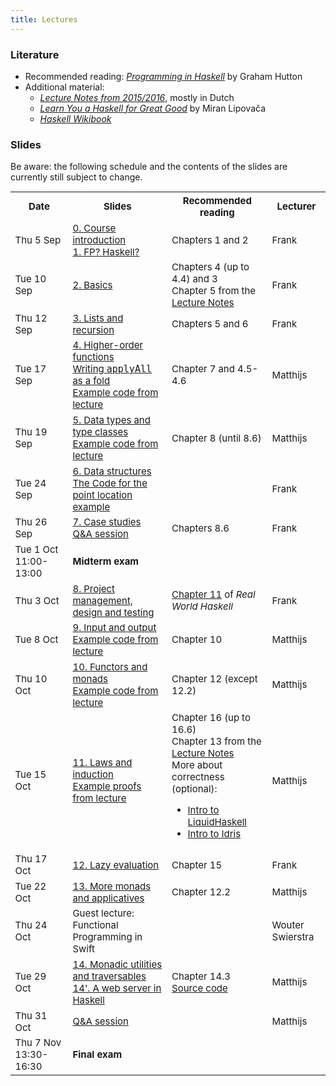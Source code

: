 ```yaml
---
title: Lectures
---
```


### Literature

* Recommended reading: [*Programming in Haskell*](http://www.cs.nott.ac.uk/~pszgmh/pih.html) by Graham Hutton
* Additional material:
    - [*Lecture Notes from 2015/2016*](http://www.cs.uu.nl/people/jur/FP-elec.pdf), mostly in Dutch
    - [*Learn You a Haskell for Great Good*](http://learnyouahaskell.com/) by Miran Lipovača
    - [*Haskell Wikibook*](https://en.wikibooks.org/wiki/Haskell)

### Slides

Be aware: the following schedule and the contents of the slides are currently still subject to change.

<table class="table table-stripped" style="font-size: 15px;">
<tr>
<th>Date</th>
<th>Slides</th>
<th>Recommended reading</th>
<th>Lecturer</th>
</tr>
<tr>
<td>Thu 5 Sep</td>
<td><a href="slides/fp-00-course-intro.pdf">0. Course introduction</a>
<br><a href="slides/fp-01-intro.pdf">1. FP? Haskell?</a></td>
<td>Chapters 1 and 2</td>
<td>Frank</td>
</tr>
<tr>
<td>Tue 10 Sep</td>
<td><a href="slides/fp-02-basics.pdf">2. Basics</a></td>
<td>Chapters 4 (up to 4.4) and 3
<br>Chapter 5 from the <a
href="http://www.staff.science.uu.nl/~hage0101/FP-elec.pdf">Lecture
Notes</a></td>
<td>Frank</td>
</tr>
<tr>
<td>Thu 12 Sep</td>
<td><a href="slides/fp-03-lists.pdf">3. Lists and recursion</a></td>
<td>Chapters 5 and 6</td>
<td>Frank</td>
</tr>
<tr>
<td>Tue 17 Sep</td>
<td><a href="slides/fp-04-h-o-functions.pdf">4. Higher-order functions</a>
<br><a href="applyAllFold.html">Writing <tt>applyAll</tt> as a fold</a>
<br><a href="slides/Lecture4.hs">Example code from lecture</a></td>
<td>Chapter 7 and 4.5-4.6</td>
<td>Matthijs</td>
</tr>
<tr>
<td>Thu 19 Sep</td>
<td><a href="slides/fp-05-data-classes.pdf">5. Data types and type classes</a>
<br><a href="slides/Lecture5.hs">Example code from lecture</a></td>
<td>Chapter 8 (until 8.6)</td>
<td>Matthijs</td>
</tr>
<tr>
<td>Tue 24 Sep</td>
<td><a href="slides/fp-06-data-structures-new.pdf">6. Data
structures</a><br/>
<a href="slides/sweep.hs">The Code for the point location example</a>
</td>
<td></td>
<td>Frank</td>
</tr>
<tr>
<td>Thu 26 Sep</td>
<td><a href="slides/fp-07-case-studies.pdf">7. Case studies</a>
<br><a href="slides/fp-qa-2019.pdf">Q&A session</a></td>
<td>Chapters 8.6</td>
<td>Frank</td>
</tr>
<tr class="warning">
<td>Tue 1 Oct 11:00-13:00</td>
<td><b>Midterm exam</b></td>
<td></td>
<td></td>
</tr>
<tr>
<td>Thu 3 Oct</td>
<td><a href="slides/fp-08-project-design-test.pdf">8. Project management, design and testing</a></td>
<td><a href="http://book.realworldhaskell.org/read/testing-and-quality-assurance.html">Chapter 11</a> of <i>Real World Haskell</i></td>
<td>Frank</td>
</tr>
<tr>
<td>Tue 8 Oct<br /></td>
<td><a href="slides/fp-09-io.pdf">9. Input and output</a>
<br><a href="slides/Lecture9.hs">Example code from lecture</a></td>
<td>Chapter 10</td>
<td>Matthijs</td>
</tr>
<tr>
<td>Thu 10 Oct</td>
<td><a href="slides/fp-10-monads-one.pdf">10. Functors and monads</a>
<br><a href="slides/Lecture10.hs">Example code from lecture</a></td>
<td>Chapter 12 (except 12.2)</td>
<td>Matthijs</td>
</tr>
<tr>
<td>Tue 15 Oct</td>
<td><a href="slides/fp-11-laws.pdf">11. Laws and induction</a>
<br><a href="slides/Lecture11.hs">Example proofs from lecture</a></td>
<td>Chapter 16 (up to 16.6)
<br>Chapter 13 from the <a href="http://www.staff.science.uu.nl/~hage0101/FP-elec.pdf">Lecture Notes</a>
<br>More about correctness (optional):
<ul>
<li><a href="https://www.youtube.com/watch?v=vQrutfPAERQ">Intro to LiquidHaskell</a></li>
<li><a href="https://www.youtube.com/watch?v=X36ye-1x_HQ">Intro to Idris</a></li>
</ul></td>
<td>Matthijs</td>
</tr>
<tr>
<td>Thu 17 Oct</td>
<td><a href="slides/fp-14-lazy-eval.pdf">12. Lazy evaluation</a></td>
<td>Chapter 15</td>
<td>Frank</td>
</tr>
<tr>
<td>Tue 22 Oct</td>
<td><a href="slides/fp-12-monads-two.pdf">13. More monads and applicatives</a></td>
<td>Chapter 12.2</td>
<td>Matthijs</td>
</tr>
<tr>
<td>Thu 24 Oct</td>
<td>Guest lecture: Functional Programming in Swift</td>
<td></td>
<td>Wouter Swierstra</td>
</tr>
<tr>
<td>Tue 29 Oct</td>
<td><a href="slides/fp-12b-monads-three.pdf">14. Monadic utilities and traversables</a>
<br /><a href="slides/fp-extra-web.pdf">14'. A web server in Haskell</a></td>
<td>Chapter 14.3
<br /><a href="slides/FpExtraWeb.hs">Source code</a></td>
<td>Matthijs</td>
</tr><tr>
<td>Thu 31 Oct<br /></td>
<td><a href="slides/fp-farewell-2018.pdf">Q&A session</a>
</td>
<td></td>
<td>Matthijs</td>
</tr><tr class="warning">
<td>Thu 7 Nov 13:30-16:30</td>
<td><b>Final exam</b></td>
<td></td>
</tr>
</table>